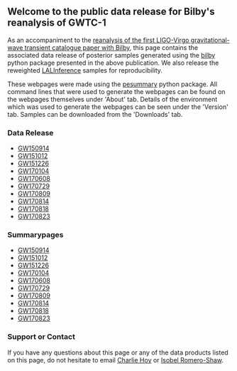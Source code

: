 ## Welcome to the public data release for Bilby's reanalysis of GWTC-1

As an accompaniment to the
[reanalysis of the first LIGO-Virgo gravitational-wave transient catalogue paper with Bilby](https://arxiv.org/abs/2006.00714),
this page contains the associated data release of posterior samples generated
using the [bilby](https://lscsoft.docs.ligo.org/bilby/) python package presented
in the above publication. We also release the reweighted
[LALInference](https://arxiv.org/pdf/1409.7215.pdf) samples for reproducibility.

These webpages were made using the
[pesummary](https://lscsoft.docs.ligo.org/pesummary/) python package. All command
lines that were used to generate the webpages can be found on the
webpages themselves under 'About' tab. Details of the environment which was
used to generate the webpages can be seen under the 'Version' tab. Samples
can be downloaded from the 'Downloads' tab.

### Data Release

* [GW150914](https://bilby-gwtc1.github.io/GW150914/html/Downloads.html)
* [GW151012](https://bilby-gwtc1.github.io/GW151012/html/Downloads.html)
* [GW151226](https://bilby-gwtc1.github.io/GW151226/html/Downloads.html)
* [GW170104](https://bilby-gwtc1.github.io/GW170104/html/Downloads.html)
* [GW170608](https://bilby-gwtc1.github.io/GW170608/html/Downloads.html)
* [GW170729](https://bilby-gwtc1.github.io/GW170729/html/Downloads.html)
* [GW170809](https://bilby-gwtc1.github.io/GW170809/html/Downloads.html)
* [GW170814](https://bilby-gwtc1.github.io/GW170814/html/Downloads.html)
* [GW170818](https://bilby-gwtc1.github.io/GW170818/html/Downloads.html)
* [GW170823](https://bilby-gwtc1.github.io/GW170823/html/Downloads.html)

### Summarypages

* [GW150914](https://bilby-gwtc1.github.io/GW150914/home.html)
* [GW151012](https://bilby-gwtc1.github.io/GW151012/home.html)
* [GW151226](https://bilby-gwtc1.github.io/GW151226/home.html)
* [GW170104](https://bilby-gwtc1.github.io/GW170104/home.html)
* [GW170608](https://bilby-gwtc1.github.io/GW170608/home.html)
* [GW170729](https://bilby-gwtc1.github.io/GW170729/home.html)
* [GW170809](https://bilby-gwtc1.github.io/GW170809/home.html)
* [GW170814](https://bilby-gwtc1.github.io/GW170814/home.html)
* [GW170818](https://bilby-gwtc1.github.io/GW170818/home.html)
* [GW170823](https://bilby-gwtc1.github.io/GW170823/home.html)

### Support or Contact

If you have any questions about this page or any of the data products listed
on this page, do not hesitate to email [Charlie Hoy](mailto:charlie.hoy@ligo.org)
or [Isobel Romero-Shaw](mailto:isobel.romero-shaw@ligo.org).
